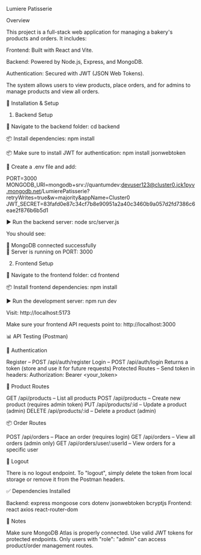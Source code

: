 Lumiere Patisserie

Overview

This project is a full-stack web application for managing a bakery's products and orders. It includes:

Frontend: Built with React and Vite.

Backend: Powered by Node.js, Express, and MongoDB.

Authentication: Secured with JWT (JSON Web Tokens).

The system allows users to view products, place orders, and for admins to manage products and view all orders.

🔧 Installation & Setup

1. Backend Setup

📁 Navigate to the backend folder:
cd backend

📦 Install dependencies:
npm install

📦 Make sure to install JWT for authentication:
npm install jsonwebtoken

🔐 Create a .env file and add:

PORT=3000
MONGODB_URI=mongodb+srv://quantumdev:devuser123@cluster0.jck1pyv.mongodb.net/LumierePatisserie?retryWrites=true&w=majority&appName=Cluster0
JWT_SECRET=83fafd0e87c34cf7b8e90951a2a40c3460b9a057d2fd7386c6eae2f876b6b5d1

▶️ Run the backend server:
node src/server.js

You should see:

📅 MongoDB connected successfully  
📅 Server is running on PORT: 3000

2. Frontend Setup

📁 Navigate to the frontend folder:
cd frontend

📦 Install frontend dependencies:
npm install

▶️ Run the development server:
npm run dev

Visit: http://localhost:5173

Make sure your frontend API requests point to: http://localhost:3000

📊 API Testing (Postman)

📝 Authentication

Register – POST /api/auth/register
Login – POST /api/auth/login
Returns a token (store and use it for future requests)
Protected Routes – Send token in headers:
Authorization: Bearer <your_token>

🍞 Product Routes

GET /api/products – List all products
POST /api/products – Create new product (requires admin token)
PUT /api/products/:id – Update a product (admin)
DELETE /api/products/:id – Delete a product (admin)

📦 Order Routes

POST /api/orders – Place an order (requires login)
GET /api/orders – View all orders (admin only)
GET /api/orders/user/:userId – View orders for a specific user

🚪 Logout

There is no logout endpoint. To "logout", simply delete the token from local storage or remove it from the Postman headers.

✅ Dependencies Installed

Backend:
express
mongoose
cors
dotenv
jsonwebtoken
bcryptjs
Frontend:
react
axios
react-router-dom

📌 Notes

Make sure MongoDB Atlas is properly connected.
Use valid JWT tokens for protected endpoints.
Only users with "role": "admin" can access product/order management routes.